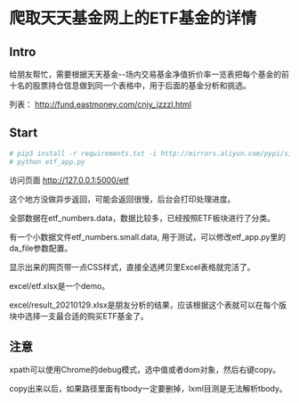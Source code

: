 # 爬取天天基金网上的ETF基金的详情

## Intro

给朋友帮忙，需要根据天天基金--场内交易基金净值折价率一览表把每个基金的前十名的股票持仓信息做到同一个表格中，用于后面的基金分析和挑选。


列表： http://fund.eastmoney.com/cnjy_jzzzl.html

## Start

```bash
# pip3 install -r requirements.txt -i http://mirrors.aliyun.com/pypi/simple/ --trusted-host mirrors.aliyun.com
# python etf_app.py
```
访问页面 http://127.0.0.1:5000/etf

这个地方没做异步返回，可能会返回很慢，后台会打印处理进度。

全部数据在etf_numbers.data，数据比较多，已经按照ETF板块进行了分类。

有一个小数据文件etf_numbers.small.data, 用于测试，可以修改etf_app.py里的da_file参数配置。

显示出来的网页带一点CSS样式，直接全选拷贝里Excel表格就完活了。

excel/etf.xlsx是一个demo。

excel/result_20210129.xlsx是朋友分析的结果，应该根据这个表就可以在每个版块中选择一支最合适的购买ETF基金了。

## 注意

xpath可以使用Chrome的debug模式，选中值或者dom对象，然后右键copy。

copy出来以后，如果路径里面有tbody一定要删掉，lxml目测是无法解析tbody。

